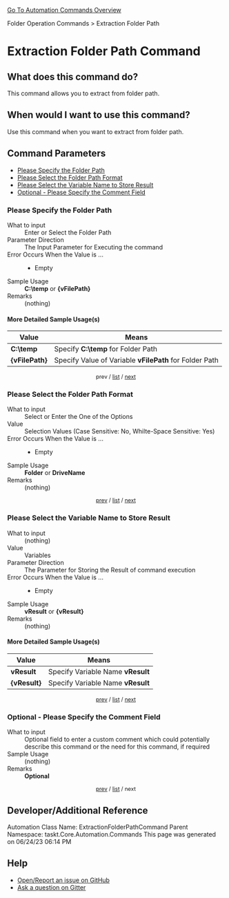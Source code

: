 <!--TITLE: Extraction Folder Path Command -->
<!-- SUBTITLE: a command in the Folder Operation Commands group. -->
[Go To Automation Commands Overview](/automation-commands.md)


Folder Operation Commands &gt; Extraction Folder Path


# Extraction Folder Path Command


## What does this command do?
This command allows you to extract from folder path.


## When would I want to use this command?
Use this command when you want to extract from folder path.


<a id="param_list"></a>
## Command Parameters
- [Please Specify the Folder Path](#param_0)
- [Please Select the Folder Path Format](#param_1)
- [Please Select the Variable Name to Store Result](#param_2)
- [Optional - Please Specify the Comment Field](#param_3)


<a id="param_0"></a>
### Please Specify the Folder Path


<dl>
<dt>What to input</dt><dd>Enter or Select the Folder Path</dd>
<dt>Parameter Direction</dt><dd>The Input Parameter for Executing the command</dd>
<dt>Error Occurs When the Value is ...</dt><dd><ul>
<li>Empty</li>
</ul></dd>
<dt>Sample Usage</dt><dd><strong>C:\temp</strong> or <strong>{vFilePath}</strong></dd>
<dt>Remarks</dt><dd>(nothing)</dd>
</dl>




#### More Detailed Sample Usage(s)
| Value | Means |
|---|---|
| <strong>C:\temp</strong> | Specify **C:\temp** for Folder Path |
| <strong>{vFilePath}</strong> | Specify Value of Variable **vFilePath** for Folder Path |


<div style="font-size: 90%; text-align: center">


prev / [list](#param_list) / [next](#param_1)


</div>


<a id="param_1"></a>
### Please Select the Folder Path Format


<dl>
<dt>What to input</dt><dd>Select or Enter the One of the Options</dd>
<dt>Value</dt><dd>Selection Values (Case Sensitive: No, Whilte-Space Sensitive: Yes)</dd>
<dt>Error Occurs When the Value is ...</dt><dd><ul>
<li>Empty</li>
</ul></dd>
<dt>Sample Usage</dt><dd><strong>Folder</strong> or  <strong>DriveName</strong></dd>
<dt>Remarks</dt><dd>(nothing)</dd>
</dl>




<div style="font-size: 90%; text-align: center">


[prev](#param_1) / [list](#param_list) / [next](#param_2)


</div>


<a id="param_2"></a>
### Please Select the Variable Name to Store Result


<dl>
<dt>What to input</dt><dd>(nothing)</dd>
<dt>Value</dt><dd>Variables</dd>
<dt>Parameter Direction</dt><dd>The Parameter for Storing the Result of command execution</dd>
<dt>Error Occurs When the Value is ...</dt><dd><ul>
<li>Empty</li>
</ul></dd>
<dt>Sample Usage</dt><dd><strong>vResult</strong> or <strong>{vResult}</strong></dd>
<dt>Remarks</dt><dd>(nothing)</dd>
</dl>




#### More Detailed Sample Usage(s)
| Value | Means |
|---|---|
| <strong>vResult</strong> | Specify Variable Name **vResult** |
| <strong>{vResult}</strong> | Specify Variable Name **vResult** |


<div style="font-size: 90%; text-align: center">


[prev](#param_2) / [list](#param_list) / [next](#param_3)


</div>


<a id="param_3"></a>
### Optional - Please Specify the Comment Field


<dl>
<dt>What to input</dt><dd>Optional field to enter a custom comment which could potentially describe this command or the need for this command, if required</dd>
<dt>Sample Usage</dt><dd>(nothing)</dd>
<dt>Remarks</dt><dd><strong>Optional</strong><br></dd>
</dl>




<div style="font-size: 90%; text-align: center">


[prev](#param_3) / [list](#param_list) / next


</div>


## Developer/Additional Reference
Automation Class Name: ExtractionFolderPathCommand
Parent Namespace: taskt.Core.Automation.Commands
This page was generated on 06/24/23 06:14 PM


## Help
- [Open/Report an issue on GitHub](https://github.com/rcktrncn/taskt/issues/new)
- [Ask a question on Gitter](https://gitter.im/taskt-rpa/Lobby)
